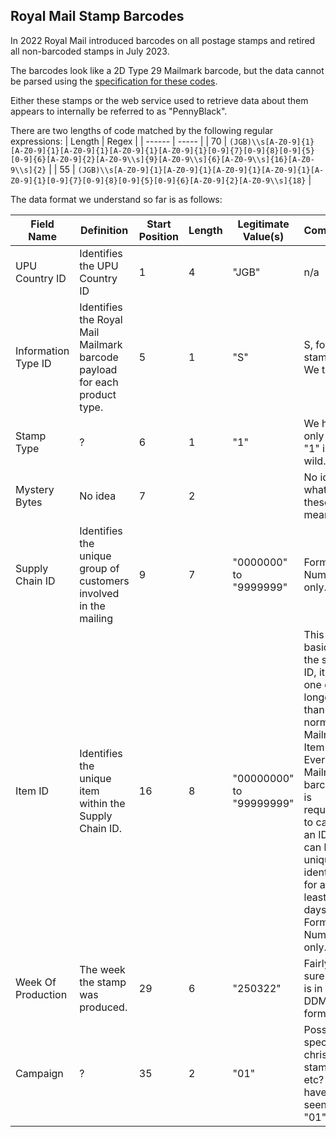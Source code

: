 Royal Mail Stamp Barcodes
--

In 2022 Royal Mail introduced barcodes on all postage stamps and retired all non-barcoded stamps in July 2023.

The barcodes look like a 2D Type 29 Mailmark barcode, but the data cannot be parsed using the [specification for these codes](https://www.royalmail.com/sites/royalmail.com/files/2023-09/mailmark-barcode-definition-document-september-2023.pdf).

Either these stamps or the web service used to retrieve data about them appears to internally be referred to as "PennyBlack".

There are two lengths of code matched by the following regular expressions:
| Length | Regex | 
| ------ | ----- |
| 70     | `(JGB)\\s[A-Z0-9]{1}[A-Z0-9]{1}[A-Z0-9]{1}[A-Z0-9]{1}[A-Z0-9]{1}[0-9]{7}[0-9]{8}[0-9]{5}[0-9]{6}[A-Z0-9]{2}[A-Z0-9\\s]{9}[A-Z0-9\\s]{6}[A-Z0-9\\s]{16}[A-Z0-9\\s]{2}` |
| 55     | `(JGB)\\s[A-Z0-9]{1}[A-Z0-9]{1}[A-Z0-9]{1}[A-Z0-9]{1}[A-Z0-9]{1}[0-9]{7}[0-9]{8}[0-9]{5}[0-9]{6}[A-Z0-9]{2}[A-Z0-9\\s]{18}` |

The data format we understand so far is as follows:

| Field Name | Definition | Start Position | Length | Legitimate Value(s) | Comment | 
| ---------- | ---------- | ---------------|------- | ------------------- | ------- |
| UPU Country ID | Identifies the UPU Country ID | 1 | 4 | "JGB<space>" | n/a |
| Information Type ID | Identifies the Royal Mail Mailmark barcode payload for each product type. | 5 | 1 | "S" | S, for stamp. We think. |
| Stamp Type | ? | 6 | 1 | "1" | We have only seen "1" in the wild. |
| Mystery Bytes | No idea | 7 | 2 | | No idea what these mean. |
| Supply Chain ID | Identifies the unique group of customers involved in the mailing | 9 | 7 | "0000000" to "9999999" | Format is Numeric only. |
| Item ID | Identifies the unique item within the Supply Chain ID. | 16 | 8 | "00000000" to "99999999" | This is basically the stamp ID, it is one digit longer than a normal Mailmark Item ID. Every Mailmark barcode is required to carry an ID so it can be uniquely identified for at least 90 days. Format is Numeric only. |
| Week Of Production | The week the stamp was produced. | 29 | 6 | "250322" | Fairly sure this is in DDMMYY format. |
| Campaign | ? | 35 | 2 | "01" | Possibly special christmas stamps etc? We have only seen "01". |
